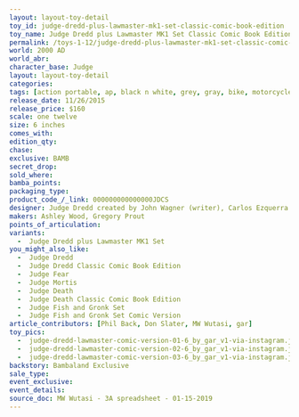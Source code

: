 ```yaml
---
layout: layout-toy-detail 
toy_id: judge-dredd-plus-lawmaster-mk1-set-classic-comic-book-edition
toy_name: Judge Dredd plus Lawmaster MK1 Set Classic Comic Book Edition
permalink: /toys-1-12/judge-dredd-plus-lawmaster-mk1-set-classic-comic-book-edition.html
world: 2000 AD
world_abr: 
character_base: Judge
layout: layout-toy-detail
categories: 
tags: [action portable, ap, black n white, grey, gray, bike, motorcycle, vehicle]
release_date: 11/26/2015
release_price: $160 
scale: one twelve
size: 6 inches
comes_with: 
edition_qty: 
chase: 
exclusive: BAMB
secret_drop: 
sold_where: 
bamba_points: 
packaging_type: 
product_code_/_link: 000000000000000JDCS
designer: Judge Dredd created by John Wagner (writer), Carlos Ezquerra (artist), Pat Mills (editor) - 2000AD
makers: Ashley Wood, Gregory Prout
points_of_articulation: 
variants: 
  -  Judge Dredd plus Lawmaster MK1 Set
you_might_also_like: 
  -  Judge Dredd
  -  Judge Dredd Classic Comic Book Edition
  -  Judge Fear 
  -  Judge Mortis
  -  Judge Death
  -  Judge Death Classic Comic Book Edition
  -  Judge Fish and Gronk Set
  -  Judge Fish and Gronk Set Comic Version
article_contributors: [Phil Back, Don Slater, MW Wutasi, gar]
toy_pics: 
  -  judge-dredd-lawmaster-comic-version-01-6_by_gar_v1-via-instagram.jpg
  -  judge-dredd-lawmaster-comic-version-02-6_by_gar_v1-via-instagram.jpg
  -  judge-dredd-lawmaster-comic-version-03-6_by_gar_v1-via-instagram.jpg
backstory: Bambaland Exclusive
sale_type: 
event_exclusive: 
event_details: 
source_doc: MW Wutasi - 3A spreadsheet - 01-15-2019
---
```

